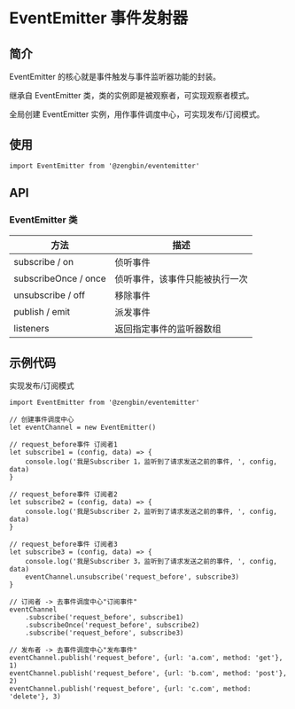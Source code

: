 # EventEmitter 事件发射器

## 简介

EventEmitter 的核心就是事件触发与事件监听器功能的封装。

继承自 EventEmitter 类，类的实例即是被观察者，可实现观察者模式。

全局创建 EventEmitter 实例，用作事件调度中心，可实现发布/订阅模式。

## 使用

```
import EventEmitter from '@zengbin/eventemitter'
```

## API

### EventEmitter 类

|方法|描述|
|---|---|
|subscribe / on|侦听事件|
|subscribeOnce / once|侦听事件，该事件只能被执行一次|
|unsubscribe / off|移除事件|
|publish / emit|派发事件|
|listeners|返回指定事件的监听器数组|

## 示例代码

实现发布/订阅模式

```
import EventEmitter from '@zengbin/eventemitter'

// 创建事件调度中心
let eventChannel = new EventEmitter()

// request_before事件 订阅者1
let subscribe1 = (config, data) => {
    console.log('我是Subscriber 1，监听到了请求发送之前的事件, ', config, data)
}

// request_before事件 订阅者2
let subscribe2 = (config, data) => {
    console.log('我是Subscriber 2，监听到了请求发送之前的事件, ', config, data)
}

// request_before事件 订阅者3
let subscribe3 = (config, data) => {
    console.log('我是Subscriber 3，监听到了请求发送之前的事件, ', config, data)
    eventChannel.unsubscribe('request_before', subscribe3)
}

// 订阅者 -> 去事件调度中心"订阅事件"
eventChannel
    .subscribe('request_before', subscribe1)
    .subscribeOnce('request_before', subscribe2)
    .subscribe('request_before', subscribe3)

// 发布者 -> 去事件调度中心"发布事件"
eventChannel.publish('request_before', {url: 'a.com', method: 'get'}, 1)
eventChannel.publish('request_before', {url: 'b.com', method: 'post'}, 2)
eventChannel.publish('request_before', {url: 'c.com', method: 'delete'}, 3)
```
